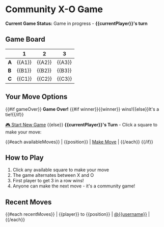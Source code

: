 # Community X-O Game

**Current Game Status:** Game in progress - **{{currentPlayer}}'s turn**

## Game Board

|   | 1 | 2 | 3 |
|---|---|---|---|
| **A** | {{A1}} | {{A2}} | {{A3}} |
| **B** | {{B1}} | {{B2}} | {{B3}} |
| **C** | {{C1}} | {{C2}} | {{C3}} |

## Your Move Options

{{#if gameOver}}
**Game Over!** {{#if winner}}{{winner}} wins!{{else}}It's a tie!{{/if}}

[🎮 Start New Game](https://github.com/{{username}}/{{username}}/issues/new?title=xo%7Cnewgame%7C{{gameId}}&body=Starting+a+new+X-O+game!)
{{else}}
**{{currentPlayer}}'s Turn** - Click a square to make your move:

{{#each availableMoves}}
| {{position}} | [Make Move](https://github.com/{{../username}}/{{../username}}/issues/new?title=xo%7Cmove%7C{{position}}%7C{{../gameId}}&body=Making+move+{{../currentPlayer}}+to+{{position}}) |
{{/each}}
{{/if}}

## How to Play

1. Click any available square to make your move
2. The game alternates between X and O
3. First player to get 3 in a row wins!
4. Anyone can make the next move - it's a community game!

## Recent Moves

{{#each recentMoves}}
| {{player}} to {{position}} | [@{{username}}](https://github.com/{{username}}) |
{{/each}}